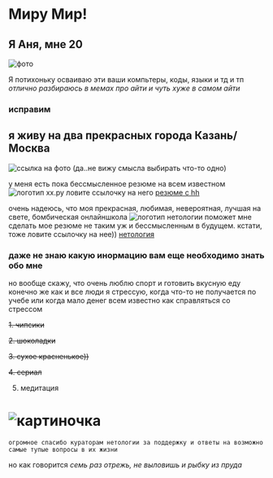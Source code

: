 # Миру Мир!
## Я Аня, мне 20 
![фото](C:\Users\1395277\Desktop\казань.jfif)

Я потихоньку осваиваю эти ваши компьтеры, коды, языки и тд и тп
*отлично разбираюсь в мемах про айти и чуть хуже в самом айти*
### исправим

## я живу на два прекрасных города Казань/Москва 
![cсылка на фото](https://kartinkin.net/pics/uploads/posts/2022-08/1660372043_58-kartinkin-net-p-kazan-tretya-stolitsa-rossii-krasivo-foto-59.jpg)
(да..не вижу смысла выбирать что-то одно)

у меня есть пока бессмысленное резюме на всем известном 
![логотип хх.ру](https://kazan.hh.ru/?hhtmFrom=resume)
ловите ссылочку на него [резюме с hh](https://kazan.hh.ru/resume/f1b33a5dff0b6a4e510039ed1f793055477079)

очень надеюсь, что моя прекрасная, любимая, невероятная, лучшая на свете, бомбическая онлайншкола 
![логотип нетологии]() поможет мне сделать мое резюме не таким уж и бессмысленным в будущем.
кстати, тоже ловите ссылочку на нее)) [нетология](https://netology.ru/)

### даже не знаю какую инормацию вам еще необходимо знать обо мне

но вообще скажу, что очень люблю спорт и готовить вкусную еду
конечно же как и все люди я стрессую, когда что-то не получается по учебе или когда мало денег
всем известно как справляться со стрессом


~~1. чипсики~~


~~2. шоколадки~~


~~3. сухое красненькое))~~


~~4. сериал~~


5. медитация



# ![картиночка](https://sun9-42.userapi.com/impg/094ZtKXIETyH-u2HGVO_ylk0TNU6MOZRe_ihVw/XojSNIFYHrA.jpg?size=892x809&quality=96&sign=1b9d88efc1f9eda038ee0cc9c1f7b4b9&type=album)
```огромное спасибо кураторам нетологии за поддержку и ответы на возможно самые тупые вопросы в их жизни```

но как говорится _семь раз отрежь, не выловишь и рыбку из пруда_
 